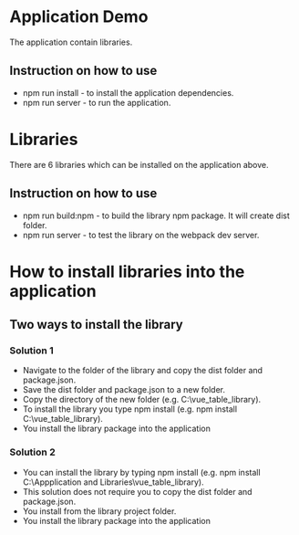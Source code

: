 # Application Demo
The application contain libraries.

## Instruction on how to use
* npm run install - to install the application dependencies.
* npm run server - to run the application.

# Libraries
There are 6 libraries which can be installed on the application above.

## Instruction on how to use
* npm run build:npm - to build the library npm package. It will create dist folder.
* npm run server - to test the library on the webpack dev server.


# How to install libraries into the application

## Two ways to install the library
### Solution 1
* Navigate to the folder of the library and copy the dist folder and package.json. 
* Save the dist folder and package.json to a new folder.
* Copy the directory of the new folder (e.g. C:\vue_table_library).
* To install the library you type npm install <the new directory of the dist folder and package.json you copied> (e.g. npm install C:\vue_table_library).
* You install the library package into the application

### Solution 2
* You can install the library by typing npm install <plus the library directory> (e.g. npm install C:\Appplication and Libraries\vue_table_library).
* This solution does not require you to copy the dist folder and package.json.
* You install from the library project folder.
* You install the library package into the application
